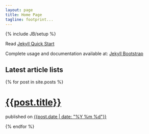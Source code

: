 ```yaml
---
layout: page
title: Home Page
tagline: footprint...
---
```

{% include JB/setup %}

Read [Jekyll Quick Start](http://jekyllbootstrap.com/usage/jekyll-quick-start.html)

Complete usage and documentation available at: [Jekyll Bootstrap](http://jekyllbootstrap.com)

## Latest article lists

<!-- This loops through the paginated posts -->

{% for post in site.posts %}
  <h1><a href="{{post.url}}">{{post.title}}</a></h1>
  <p class="info">
    <span class="info-item date">published on <a href="{{post.url}}">{{post.date | date: "%Y %m %d"}}</a></span>
    <!-- <li><span>{{ post.date | date_to_string }}</span> &raquo; <a href="{{ BASE_PATH }}{{ post.url }}">{{ post.title }}</a></li> -->
  </p>
{% endfor %}


